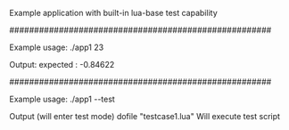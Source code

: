 
Example application with built-in lua-base test capability

#####################################################

Example usage:
./app1 23

Output:
expected : -0.84622

#####################################################

Example usage:
./app1 --test

Output (will enter test mode)
dofile "testcase1.lua"
Will execute test script

